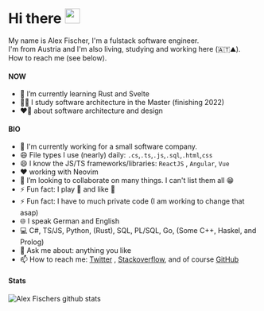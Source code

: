 # Hi there <img src="https://raw.githubusercontent.com/MartinHeinz/MartinHeinz/master/wave.gif" width="30px">
My name is Alex Fischer, I'm a fulstack software engineer.  
I'm from Austria and I'm also living, studying and working here (🇦🇹⛰️).  
How to reach me (see below).

#### NOW
  - 🌱 I’m currently learning Rust and Svelte
  - 🧑‍🎓 I study software architecture in the Master (finishing 2022)
  - ❤️‍🔥 about software architecture and design

#### BIO
  - 🔭 I'm currently working for a small software company.
  - 😄 File types I use (nearly) daily: `.cs`,`.ts`,`.js`,`.sql`,`.html`,`css`
  - 😄 I know the JS/TS frameworks/libraries:  `ReactJS` , `Angular`, `Vue`
  - ❤️ working with Neovim
  - 👯 I’m looking to collaborate on many things. I can't list them all 😁
  - ⚡ Fun fact: I play 🥁 and like 🧗
  - ⚡ Fun fact: I have to much private code (I am working to change that asap)
  - 🌐 I speak German and English
  - 💻 C#, TS/JS, Python, (Rust), SQL, PL/SQL, Go, (Some C++, Haskel, and Prolog)
  - 💬 Ask me about: anything you like
  - 📫 How to reach me: [Twitter](https://twitter.com/al3xfischer) , [Stackoverflow](https://stackoverflow.com/users/9415076/alex-fischer), and of course [GitHub](https://github.com/al3xfischer)
 
#### Stats
![Alex Fischers github stats](https://github-readme-stats.vercel.app/api?username=al3xfischer&show_icons=true&hide_border=true&title_color=ffffff&text_color=c9cacc&icon_color=2bbc8a&bg_color=1d1f21)
